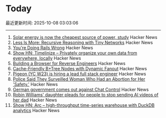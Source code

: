 # Today

最近更新时间: 2025-10-08 03:03:06

--- 
1. [Solar energy is now the cheapest source of power, study](https://www.surrey.ac.uk/news/solar-energy-now-worlds-cheapest-source-power-surrey-study-finds) Hacker News
2. [Less Is More: Recursive Reasoning with Tiny Networks](https://arxiv.org/abs/2510.04871) Hacker News
3. [You're Doing Rails Wrong](https://www.bananacurvingmachine.com/articles/you-re-doing-rails-wrong) Hacker News
4. [Show HN: Timelinize – Privately organize your own data from everywhere, locally](https://timelinize.com) Hacker News
5. [Building a Browser for Reverse Engineers](https://nullpt.rs/reverse-engineering-browser) Hacker News
6. [Cache-Friendly B+Tree Nodes with Dynamic Fanout](https://jacobsherin.com/posts/2025-08-18-bplustree-struct-hack/) Hacker News
7. [Pigeon (YC W23) is hiring a lead full stack engineer](https://www.ycombinator.com/companies/pigeon/jobs/sjuJOg3-lead-full-stack-software-engineer-remote-us) Hacker News
8. [Police Said They Surveilled Woman Who Had an Abortion for Her 'Safety.'](https://www.404media.co/police-said-they-surveilled-woman-who-had-an-abortion-for-her-safety-court-records-show-they-considered-charging-her-with-a-crime/) Hacker News
9. [German government comes out against Chat Control](https://xcancel.com/paddi_hansen/status/1975595307800142205) Hacker News
10. [Robin Williams' daughter pleads for people to stop sending AI videos of her dad](https://www.bbc.co.uk/news/articles/c0r0erqk18jo) Hacker News
11. [Show HN: Arc – high-throughput time-series warehouse with DuckDB analytics](https://github.com/Basekick-Labs/arc) Hacker News
